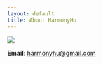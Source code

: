```yaml
---
layout: default
title: About HarmonyHu
---
```

![](https://github.com/HarmonyHu/harmonyhu.github.io/raw/master/_posts/images/logo.gif)  

**Email**: harmonyhu@gmail.com